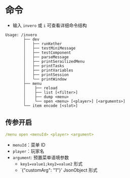 # 命令

- 输入 `invero` 或 `i` 可查看详细命令结构

```
Usage: /invero
        ├── dev
        │   ├── runKether
        │   ├── testMiniMessage
        │   ├── testComponent
        │   ├── parseMessage
        │   ├── printSerailizedMenu
        │   ├── printTasks
        │   ├── printVariables
        │   ├── printSession
        │   └── printWindow
        ├── menu
        │    ├── reload
        │    ├── list [<filter>]
        │    ├── dump <menu>
        │    └── open <menu> [<player>] [<arguments>]
        └── item encode [<slot>]
```

## 传参开启

```yaml
/menu open <menuId> <player> <argument>
```

- `menuId`：菜单 ID
- `player`：玩家名
- `argument`: 预置菜单语境参数
    - `key1=value1;key2=value2` 形式
    - `{"customArg": "1"}' JsonObject 形式